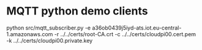 # MQTT python demo clients


python src/mqtt_subscriber.py -e a36ob0439j5iyd-ats.iot.eu-central-1.amazonaws.com -r ../../certs/root-CA.crt -c ../../certs/cloudpi00.cert.pem -k ../../certs/cloudpi00.private.key